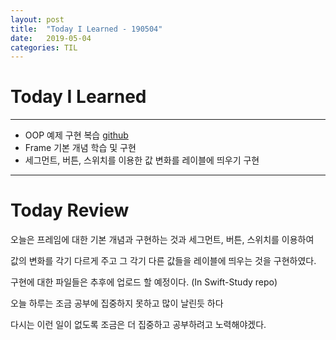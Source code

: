 ```yaml
---
layout: post
title:  "Today I Learned - 190504"
date:   2019-05-04
categories: TIL
---
```


# Today I Learned

---

- OOP 예제 구현 복습 [github](https://github.com/VincentGeranium/Swift-Study/tree/master/2019-05-04-OOP-test.playground)
- Frame 기본 개념 학습 및 구현
- 세그먼트, 버튼, 스위치를 이용한 값 변화를 레이블에 띄우기 구현

---

# Today Review

오늘은 프레임에 대한 기본 개념과 구현하는 것과 세그먼트, 버튼, 스위치를 이용하여

값의 변화를 각기 다르게 주고 그 각기 다른 값들을 레이블에 띄우는 것을 구현하였다.

구현에 대한 파일들은 추후에 업로드 할 예정이다. (In Swift-Study repo)

오늘 하루는 조금 공부에 집중하지 못하고 많이 날린듯 하다

다시는 이런 일이 없도록 조금은 더 집중하고 공부하려고 노력해야겠다.
